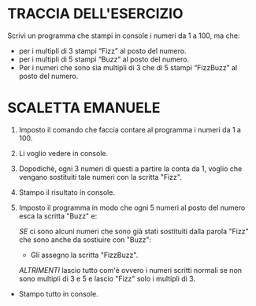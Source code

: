 # TRACCIA DELL'ESERCIZIO

Scrivi un programma che stampi in console i numeri da 1 a 100, ma che:
- per i multipli di 3 stampi “Fizz” al posto del numero.
- per i multipli di 5 stampi “Buzz” al posto del numero.
- Per i numeri che sono sia multipli di 3 che di 5 stampi “FizzBuzz” al posto del numero.

# SCALETTA EMANUELE

1. Imposto il comando che faccia contare al programma i numeri da 1 a 100.
1. Li voglio vedere in console.
1. Dopodichè, ogni 3 numeri di questi a partire la conta da 1, voglio che vengano sostituiti tale numeri con la scritta "Fizz".
1. Stampo il risultato in console.
1. Imposto il programma in modo che ogni 5 numeri al posto del numero esca la scritta "Buzz" e:

    *SE* ci sono alcuni numeri che sono già stati sostituiti dalla parola "Fizz" che sono anche da sostiuire con "Buzz":
    
    - Gli assegno la scritta "FizzBuzz".

    *ALTRIMENTI* lascio tutto com'è ovvero i numeri scritti normali se non sono multipli di 3 e 5 e lascio "Fizz" solo i multipli di 3.

- Stampo tutto in console.
